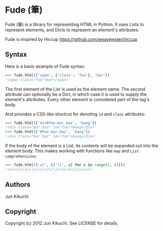 # Fude (筆)

Fude (筆) is a library for representing HTML in Python. It uses Lists
to represent elements, and Dicts to represent an element's attributes.

Fude is inspired by Hiccup <https://github.com/weavejester/hiccup>

## Syntax

Here is a basic example of Fude syntax:

```python
>>> fude.html(['span', {'class': 'foo'}, 'bar'])
'<span class="foo">bar</span>'
```

The first element of the List is used as the element name. The second
attribute can optionally be a Dict, in which case it is used to supply
the element's attributes. Every other element is considered part of the
tag's body.

And provides a CSS-like shortcut for denoting `id` and `class`
attributes:

```python
>>> fude.html(['div#foo.bar.baz', 'bang'])
'<div class="bar baz" id="foo">bang</div>'
>>> fude.html(['#foo.bar.baz', 'bang'])
'<div class="bar baz" id="foo">bang</div>'
```

If the body of the element is a List, its contents will be expanded out
into the element body. This makes working with functions like `map` and
`List comprehensions`:

```python
>>> fude.html(['ul', [['li', x] for x in range(1, 4)]])
'<ul><li>1</li><li>2</li><li>3</li></ul>'
```

## Authors

Jun Kikuchi

## Copyright

Copyright (c) 2012 Jun Kikuchi. See LICENSE for details.
